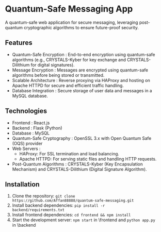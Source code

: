 ﻿# Quantum-Safe Messaging App

A quantum-safe web application for secure messaging, leveraging post-quantum cryptographic algorithms to ensure future-proof security.

## Features
- Quantum-Safe Encryption : End-to-end encryption using quantum-safe algorithms (e.g., CRYSTALS-Kyber for key exchange and CRYSTALS-Dilithium for digital signatures).
- Message Encryption : Messages are encrypted using quantum-safe algorithms before being stored or transmitted.
- Scalable Architecture : Reverse proxying via HAProxy and hosting on Apache HTTPD for secure and efficient traffic handling.
- Database Integration : Secure storage of user data and messages in a MySQL database.

## Technologies
- Frontend : React.js
- Backend : Flask (Python)
- Database : MySQL
- Quantum-Safe Cryptography : OpenSSL 3.x with Open Quantum Safe (OQS) provider
- Web Servers :
    - HAProxy: For SSL termination and load balancing.
    - Apache HTTPD: For serving static files and handling HTTP requests.
- Post-Quantum Algorithms : CRYSTALS-Kyber (Key Encapsulation Mechanism) and CRYSTALS-Dilithium (Digital Signature Algorithm).

## Installation
1. Clone the repository: `git clone https://github.com/Affan88888/quantum-safe-messaging.git`
2. Install backend dependencies: `pip install -r backend/requirements.txt`
3. Install frontend dependencies: `cd frontend && npm install`
4. Start the development server: `npm start` in \frontend and `python app.py` in \backend

